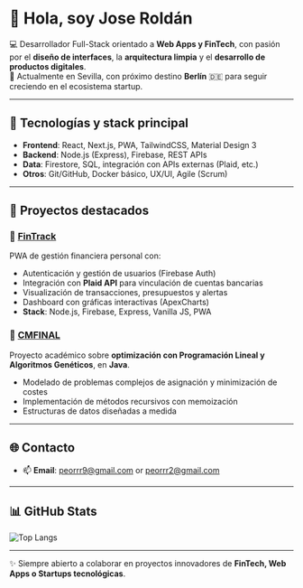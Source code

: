 # 👋 Hola, soy Jose Roldán  

💻 Desarrollador Full-Stack orientado a **Web Apps y FinTech**, con pasión por el **diseño de interfaces**, la **arquitectura limpia** y el **desarrollo de productos digitales**.  
📍 Actualmente en Sevilla, con próximo destino **Berlín** 🇩🇪 para seguir creciendo en el ecosistema startup.  

---

## 🚀 Tecnologías y stack principal

- **Frontend**: React, Next.js, PWA, TailwindCSS, Material Design 3  
- **Backend**: Node.js (Express), Firebase, REST APIs  
- **Data**: Firestore, SQL, integración con APIs externas (Plaid, etc.)  
- **Otros**: Git/GitHub, Docker básico, UX/UI, Agile (Scrum)  

---

## 📂 Proyectos destacados

### 🔹 [FinTrack](https://github.com/madgIitch/FinTrack-main2)
PWA de gestión financiera personal con:
- Autenticación y gestión de usuarios (Firebase Auth)  
- Integración con **Plaid API** para vinculación de cuentas bancarias  
- Visualización de transacciones, presupuestos y alertas  
- Dashboard con gráficas interactivas (ApexCharts)  
- **Stack**: Node.js, Firebase, Express, Vanilla JS, PWA  

### 🔹 [CMFINAL](https://github.com/madgIitch/CMFINAL)
Proyecto académico sobre **optimización con Programación Lineal y Algoritmos Genéticos**, en **Java**.  
- Modelado de problemas complejos de asignación y minimización de costes  
- Implementación de métodos recursivos con memoización  
- Estructuras de datos diseñadas a medida  

---

## 🌐 Contacto
- 📫 **Email**: peorrr9@gmail.com  or peorrr2@gmail.com

---

## 📊 GitHub Stats

![Top Langs](https://github-readme-stats.vercel.app/api/top-langs/?username=madgIitch&layout=compact&theme=radical)

---

✨ Siempre abierto a colaborar en proyectos innovadores de **FinTech, Web Apps o Startups tecnológicas**.  
